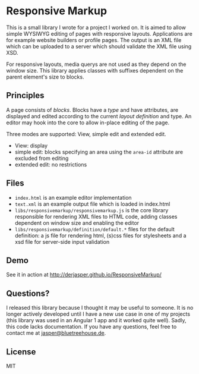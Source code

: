 Responsive Markup
=================


This is a small library I wrote for a project I worked on. It is aimed to allow simple WYSIWYG editing of pages with responsive layouts. Applications are for example website builders or profile pages.
The output is an XML file which can be uploaded to a server which should validate the XML file using XSD.

For responsive layouts, media querys are not used as they depend on the window size. This library applies classes with suffixes dependent on the parent element's size to blocks.


Principles
----------

A page consists of *blocks*. Blocks have a *type* and have attributes, are displayed and edited according to the current *layout definition* and type. An editor may hook into the core to allow in-place editing of the page.

Three modes are supported: View, simple edit and extended edit.

* View: display
* simple edit: blocks specifying an area using the `area-id` attribute are excluded from editing
* extended edit: no restrictions


Files
-----

* `index.html` is an example editor implementation
* `text.xml` is an example output file which is loaded in index.html
* `libs/responsivemarkup/responsivemarkup.js` is the core library responsible for rendering XML files to HTML code, adding classes dependent on window size and enabling the editor
* `libs/responsivemarkup/definition/default.*` files for the default definition: a js file for rendering html, (s)css files for stylesheets and a xsd file for server-side input validation


Demo
----

See it in action at http://derjasper.github.io/ResponsiveMarkup/


Questions?
----------

I released this library because I thought it may be useful to someone. It is no longer actively developed until I have a new use case in one of my projects (this library was used in an Angular 1 app and it worked quite well). Sadly, this code lacks documentation. If you have any questions, feel free to contact me at jasper@bluetreehouse.de.


License
-------

MIT
